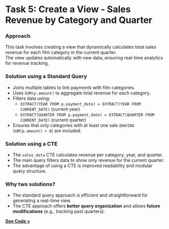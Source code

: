 # Task 5: Create a View - Sales Revenue by Category and Quarter  

### Approach  
This task involves creating a view that dynamically calculates total sales revenue for each film category in the current quarter.  
The view updates automatically with new data, ensuring real-time analytics for revenue tracking.  

### Solution using a Standard Query  
- Joins multiple tables to link payments with film categories.  
- Uses `SUM(p.amount)` to aggregate total revenue for each category.  
- Filters data using:  
  - `EXTRACT(YEAR FROM p.payment_date) = EXTRACT(YEAR FROM CURRENT_DATE)` (current year)  
  - `EXTRACT(QUARTER FROM p.payment_date) = EXTRACT(QUARTER FROM CURRENT_DATE)` (current quarter)  
- Ensures that only categories with at least one sale (`HAVING SUM(p.amount) > 0`) are included.  

### Solution using a CTE  
- The `sales_data` CTE calculates revenue per category, year, and quarter.  
- The main query filters data to show only revenue for the current quarter.  
- The advantage of using a CTE is improved readability and modular query structure.  

### Why two solutions?  
- The standard query approach is efficient and straightforward for generating a real-time view.  
- The CTE approach offers **better query organization** and allows **future modifications** (e.g., tracking past quarters).  


[**See Code >**](https://github.com/nico14-d/Portfolio/blob/main/Projects/SQL/DVDRental%2C%20SalesHistory/DDL_Functions/task_5_script.sql)  
